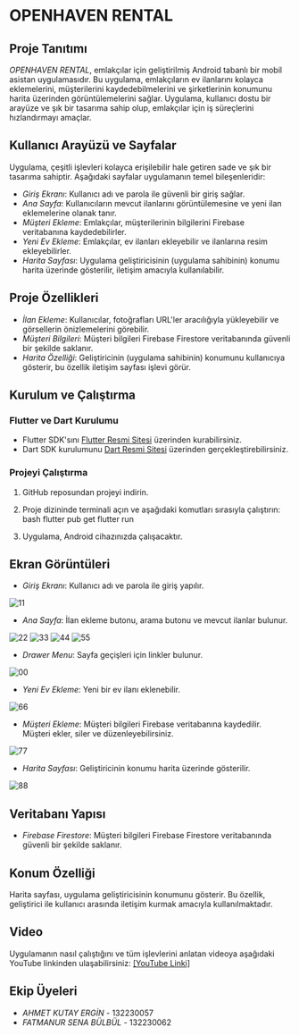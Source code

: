 # OPENHAVEN RENTAL

## Proje Tanıtımı
*OPENHAVEN RENTAL*, emlakçılar için geliştirilmiş Android tabanlı bir mobil asistan uygulamasıdır. Bu uygulama, emlakçıların ev ilanlarını kolayca eklemelerini, müşterilerini kaydedebilmelerini ve şirketlerinin konumunu harita üzerinden görüntülemelerini sağlar. Uygulama, kullanıcı dostu bir arayüze ve şık bir tasarıma sahip olup, emlakçılar için iş süreçlerini hızlandırmayı amaçlar.

## Kullanıcı Arayüzü ve Sayfalar
Uygulama, çeşitli işlevleri kolayca erişilebilir hale getiren sade ve şık bir tasarıma sahiptir. Aşağıdaki sayfalar uygulamanın temel bileşenleridir:

- *Giriş Ekranı*: Kullanıcı adı ve parola ile güvenli bir giriş sağlar.
- *Ana Sayfa*: Kullanıcıların mevcut ilanlarını görüntülemesine ve yeni ilan eklemelerine olanak tanır.
- *Müşteri Ekleme*: Emlakçılar, müşterilerinin bilgilerini Firebase veritabanına kaydedebilirler.
- *Yeni Ev Ekleme*: Emlakçılar, ev ilanları ekleyebilir ve ilanlarına resim ekleyebilirler.
- *Harita Sayfası*: Uygulama geliştiricisinin (uygulama sahibinin) konumu harita üzerinde gösterilir, iletişim amacıyla kullanılabilir.

## Proje Özellikleri
- *İlan Ekleme*: Kullanıcılar, fotoğrafları URL'ler aracılığıyla yükleyebilir ve görsellerin önizlemelerini görebilir.
- *Müşteri Bilgileri*: Müşteri bilgileri Firebase Firestore veritabanında güvenli bir şekilde saklanır.
- *Harita Özelliği*: Geliştiricinin (uygulama sahibinin) konumunu kullanıcıya gösterir, bu özellik iletişim sayfası işlevi görür.

## Kurulum ve Çalıştırma
### Flutter ve Dart Kurulumu
- Flutter SDK'sını [Flutter Resmi Sitesi](https://flutter.dev/docs/get-started/install) üzerinden kurabilirsiniz.
- Dart SDK kurulumunu [Dart Resmi Sitesi](https://dart.dev/get-dart) üzerinden gerçekleştirebilirsiniz.

### Projeyi Çalıştırma
1. GitHub reposundan projeyi indirin.
2. Proje dizininde terminali açın ve aşağıdaki komutları sırasıyla çalıştırın:
    bash
    flutter pub get
    flutter run
    
3. Uygulama, Android cihazınızda çalışacaktır.

## Ekran Görüntüleri
- *Giriş Ekranı*: Kullanıcı adı ve parola ile giriş yapılır.
  
![11](https://github.com/user-attachments/assets/a1aeaedc-49b0-478b-b215-832215c8f455)
- *Ana Sayfa*: İlan ekleme butonu, arama butonu ve mevcut ilanlar bulunur.

![22](https://github.com/user-attachments/assets/5e22a50e-04e8-49c3-b080-7f55add55990)
![33](https://github.com/user-attachments/assets/1a874eba-a9e2-4d71-9e48-4e11631ab502)
![44](https://github.com/user-attachments/assets/dd02cd29-b8dd-465e-8f09-393bbc86e545)
![55](https://github.com/user-attachments/assets/a1f27307-e72e-436d-b964-8ac0b6ad223f)
- *Drawer Menu*: Sayfa geçişleri için linkler bulunur.

![00](https://github.com/user-attachments/assets/63131cb6-1da3-499a-9913-c76b804120bf)
- *Yeni Ev Ekleme*: Yeni bir ev ilanı eklenebilir.

![66](https://github.com/user-attachments/assets/adf7c394-b552-46ef-bd96-3ce3afbfefe2)
- *Müşteri Ekleme*: Müşteri bilgileri Firebase veritabanına kaydedilir. Müşteri ekler, siler ve düzenleyebilirsiniz.

![77](https://github.com/user-attachments/assets/5f3e10c5-dde9-48c4-82c2-cf2d39a9536f)
- *Harita Sayfası*: Geliştiricinin konumu harita üzerinde gösterilir.
  
![88](https://github.com/user-attachments/assets/36801d0e-4fa4-4cef-9a16-b27e97c95acc)

## Veritabanı Yapısı
- *Firebase Firestore*: Müşteri bilgileri Firebase Firestore veritabanında güvenli bir şekilde saklanır.

## Konum Özelliği
Harita sayfası, uygulama geliştiricisinin konumunu gösterir. Bu özellik, geliştirici ile kullanıcı arasında iletişim kurmak amacıyla kullanılmaktadır.

## Video
Uygulamanın nasıl çalıştığını ve tüm işlevlerini anlatan videoya aşağıdaki YouTube linkinden ulaşabilirsiniz:
[[YouTube Linki]](https://www.youtube.com/shorts/n-ZLWBpN3Do)

## Ekip Üyeleri
- *AHMET KUTAY ERGİN* - 132230057
- *FATMANUR SENA BÜLBÜL* - 132230062
